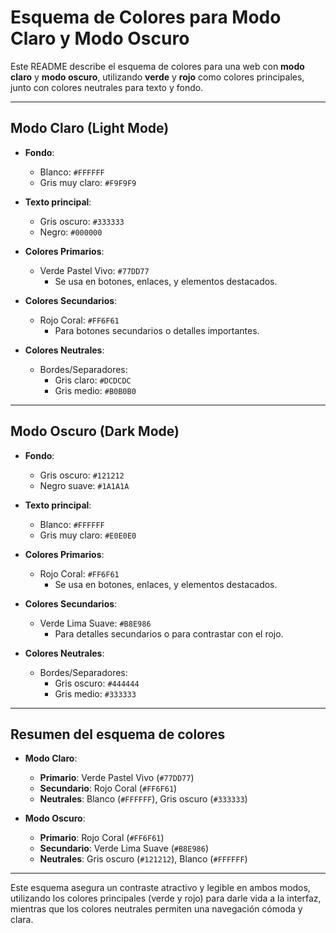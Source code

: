 # Esquema de Colores para Modo Claro y Modo Oscuro

Este README describe el esquema de colores para una web con **modo claro** y **modo oscuro**, utilizando **verde** y **rojo** como colores principales, junto con colores neutrales para texto y fondo.

---

## Modo Claro (Light Mode)

- **Fondo**:  
  - Blanco: `#FFFFFF`  
  - Gris muy claro: `#F9F9F9`

- **Texto principal**:  
  - Gris oscuro: `#333333`  
  - Negro: `#000000`

- **Colores Primarios**:  
  - Verde Pastel Vivo: `#77DD77`  
    - Se usa en botones, enlaces, y elementos destacados.

- **Colores Secundarios**:  
  - Rojo Coral: `#FF6F61`  
    - Para botones secundarios o detalles importantes.

- **Colores Neutrales**:  
  - Bordes/Separadores:  
    - Gris claro: `#DCDCDC`  
    - Gris medio: `#B0B0B0`

---

## Modo Oscuro (Dark Mode)

- **Fondo**:  
  - Gris oscuro: `#121212`  
  - Negro suave: `#1A1A1A`

- **Texto principal**:  
  - Blanco: `#FFFFFF`  
  - Gris muy claro: `#E0E0E0`

- **Colores Primarios**:  
  - Rojo Coral: `#FF6F61`  
    - Se usa en botones, enlaces, y elementos destacados.

- **Colores Secundarios**:  
  - Verde Lima Suave: `#B8E986`  
    - Para detalles secundarios o para contrastar con el rojo.

- **Colores Neutrales**:  
  - Bordes/Separadores:  
    - Gris oscuro: `#444444`  
    - Gris medio: `#333333`

---

## Resumen del esquema de colores

- **Modo Claro**:  
  - **Primario**: Verde Pastel Vivo (`#77DD77`)  
  - **Secundario**: Rojo Coral (`#FF6F61`)  
  - **Neutrales**: Blanco (`#FFFFFF`), Gris oscuro (`#333333`)

- **Modo Oscuro**:  
  - **Primario**: Rojo Coral (`#FF6F61`)  
  - **Secundario**: Verde Lima Suave (`#B8E986`)  
  - **Neutrales**: Gris oscuro (`#121212`), Blanco (`#FFFFFF`)

---

Este esquema asegura un contraste atractivo y legible en ambos modos, utilizando los colores principales (verde y rojo) para darle vida a la interfaz, mientras que los colores neutrales permiten una navegación cómoda y clara.
